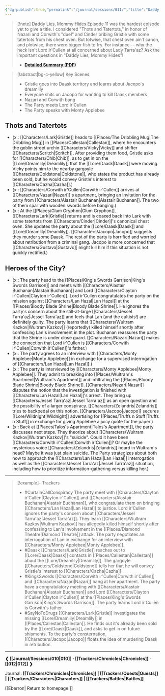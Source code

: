 ```yaml
---
{"dg-publish":true,"permalink":"/journal/sessions/011/","title":"Daddy Lies, Mommy Hides"}
---
```


> [!note] Daddy Lies, Mommy Hides
> Episode 11 was the hardest episode yet to give a title. I considered "Thots and Tatertots," in honor of Nazari and Corwith's "duel" and Cinder bribing Gristle with some tatertots from his chest oven. But totwise, that chest oven ain't canon, and plotwise, there were bigger fish to fry. For instance -- why the heck isn't Lord ir'Cullen at all concerned about Lady Tarra'az? Ask the important questions in "Daddy Lies, Mommy Hides"! 
> - **[Detailed Summary (PDF)](https://drive.google.com/file/d/1K_Cv_Dz0Yhq0B09g0MnQPpxbY79LMVUh/view?usp=sharing)**

> [!abstract|bg-c-yellow] Key Scenes
> - Gristle goes into Daask territory and learns about Jacopo's dreamlily
> - Everyone shits on Jacopo for wanting to kill Daask members
> - Nazari and Corwith bang
> - The Party meets Lord ir'Cullen
> - The Party speaks with Monty Applebee
## Thots and Tatertots
- (x:: [[Characters/Lark\|Gristle]] heads to [[Places/The Dribbling Mug\|The Dribbling Mug]] in [[Places/Callestan\|Callestan]], where he encounters the goblin street urchin [[Characters/Vicky\|Vicky]] and shifter [[Characters/Scritch\|Scritch]]. After providing them food, Gristle asks for [[Characters/Chib\|Chib]], as to get in on the [[Lore/Dreamlily\|Dreamlily]] that the [[Lore/Daask\|Daask]] were moving. Vicky points him to the nearby gargoyle [[Characters/Coldstone\|Coldstone]], who states the product has already been sold, but he would convey Gristle's interest to [[Characters/Cazha\|Cazha]].)
- (x:: [[Characters/Corwith ir'Cullen\|Corwith ir'Cullen]] arrives at [[Characters/Nazari\|Nazari]]'s apartment, bringing an invitation for the party from [[Characters/Alastair Buchanan\|Alastair Buchanan]]. The two of them spar with wooden swords before banging.)
- (x:: At the [[Places/Glum Gryphon\|Glum Gryphon]], [[Characters/Lark\|Gristle]] returns and is coaxed back into Lark with some tatertots from [[Characters/Cinder\|Cinder]]'s canonical chest oven. She updates the party about the [[Lore/Daask\|Daask]] and [[Lore/Dreamlily\|Dreamlily]]. [[Characters/Jacopo\|Jacopo]] suggests they murder some Daask. The rest of the party is horrified and worried about retribution from a criminal gang. Jacopo is more concerned that [[Characters/Gustavo\|Gustavo]] might kill him if this situation is not quickly rectified.)
## Heroes of the City?
- (x:: The party head to the [[Places/King's Swords Garrison\|King's Swords Garrison]] and meets with [[Characters/Alastair Buchanan\|Alastair Buchanan]] and Lord [[Characters/Clayton ir'Cullen\|Clayton ir'Cullen]]. Lord ir'Cullen congratulates the party on the mission against [[Characters/Lan Hazal\|Lan Hazal]] at the [[Places/Bloody Blade Shrine\|Bloody Blade Shrine]]. He ignores the party's concern about the still-at-large [[Characters/Jessel Tarra'az\|Jessel Tarra'az]] and feels that Lan (and the cultists!) are definitely guilty. The party learns that [[Characters/Wultram Kazkov\|Wultram Kazkov]] (reportedly) killed himself shortly after confessing Lan's involvement in the plot. Buchanan reassures the party that the Shrine is under close guard. [[Characters/Nazari\|Nazari]] makes the connection that Lord ir'Cullen is [[Characters/Corwith ir'Cullen\|Corwith ir'Cullen]]'s father.)
- (x:: The party agrees to an interview with [[Characters/Monty Applebee\|Monty Applebee]] in exchange for a supervised interrogation of [[Characters/Lan Hazal\|Lan Hazal]].)
- (x:: The party is interviewed by [[Characters/Monty Applebee\|Monty Applebee]]. They admit to breaking into [[Places/Wultram's Apartment\|Wultram's Apartment]] and infiltrating the [[Places/Bloody Blade Shrine\|Bloody Blade Shrine]]. [[Characters/Nazari\|Nazari]] disputes the notion that the investigation is finished with [[Characters/Lan Hazal\|Lan Hazal]]'s arrest. They bring up [[Characters/Jessel Tarra'az\|Jessel Tarra'az]] as an open question and the possibility of a larger conspiracy. [[Characters/Zelandris\|Zelandris]] tries to backpedal on this notion. [[Characters/Jacopo\|Jacopo]] secures [[Lore/Wildnight\|Wildnight]] advertising for [[Places/Truffs n Stuff\|Truffs n Stuff]] in exchange for giving Applebee a juicy quote for the paper.)
- (x:: Back at [[Places/Talos's Apartment\|Talos's Apartment]], the party discusses next steps. They theorize about [[Characters/Wultram Kazkov\|Wultram Kazkov]]'s "suicide". Could it have been [[Characters/Corwith ir'Cullen\|Corwith ir'Cullen]]? Or maybe the mysterious voice [[Characters/Zelandris\|Zelandris]] heard in Wultram's head? Maybe it was just plain suicide. The Party strategizes about both how to approach the [[Characters/Lan Hazal\|Lan Hazal]] interrogation as well as the [[Characters/Jessel Tarra'az\|Jessel Tarra'az]] situation, including how to prioritize information-gathering versus killing her.)
---
> [!example]- Trackers
> - #CurtainCallConspiracy The party meet with [[Characters/Clayton ir'Cullen\|Clayton ir'Cullen]] and [[Characters/Alastair Buchanan\|Alastair Buchanan]], who congratulate them on bringing [[Characters/Lan Hazal\|Lan Hazal]] to justice. Lord ir'Cullen ignores the party's concern about [[Characters/Jessel Tarra'az\|Jessel Tarra'az]]. They learn [[Characters/Wultram Kazkov\|Wultram Kazkov]] has allegedly killed himself shortly after confessing to Lan's involvement in the [[Places/Diamond Theatre\|Diamond Theatre]] attack. The party negotiates an interrogation of Lan in exchange for an interview with [[Characters/Monty Applebee\|Monty Applebee]].
> - #Daask [[Characters/Lark\|Gristle]] reaches out to [[Lore/Daask\|Daask]] contacts in [[Places/Callestan\|Callestan]] about the [[Lore/Dreamlily\|Dreamlily]]. The gargoyle [[Characters/Coldstone\|Coldstone]] tells her that he will convey Gristle's interest to [[Characters/Cazha\|Cazha]].
> - #KingsSwords [[Characters/Corwith ir'Cullen\|Corwith ir'Cullen]] and [[Characters/Nazari\|Nazari]] bang at her apartment. The party have a congratulatory meeting with [[Characters/Alastair Buchanan\|Alastair Buchanan]] and Lord [[Characters/Clayton ir'Cullen\|Clayton ir'Cullen]] at the [[Places/King's Swords Garrison\|King's Swords Garrison]]. The party learns Lord ir'Cullen is Corwith's father.
> - #SayNoToDrugs [[Characters/Lark\|Gristle]] investigates the missing [[Lore/Dreamlily\|Dreamlily]] in [[Places/Callestan\|Callestan]]. He finds out it's already been sold by the [[Lore/Daask\|Daask]], and asks to get in on future shipments. To the party's consternation, [[Characters/Jacopo\|Jacopo]] floats the idea of murdering Daask in retribution.
---
**❮ [[Journal/Sessions/010\|010]] · [[Trackers/Chronicles\|Chronicles]] ·  [[012\|012]] ❯**

Journal: **[[Trackers/Chronicles\|Chronicles]] | [[Trackers/Quests\|Quests]] |  [[Trackers/Characters\|Characters]] | [[Trackers/Battles\|Battles]]**

[[Eberron\| Return to homepage.]]